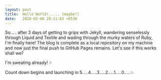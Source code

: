 ```yaml
---
layout: post
title: 	Hello World!..... (maybe!)
date:	2020-02-06 20:11:03 +0530
---
```

So..... after 3 days of getting to grips with Jekyll, wandering senselessly through Liquid and Textile and wading through the murky waters of Ruby, I'm finally here! The blog is complete as a local repository on my machine and now just the final push to GitHub Pages remains. Let's see if this works shall we?

I'm sweating already! :sweat_drops:

Count down begins and launching in 5.....4.....3.....2.....1.....0.....:boom:
